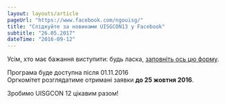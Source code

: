 ```yaml
---
layout: layouts/article
pageUrl: "https://www.facebook.com/ngouisg/"
title: "Слідкуйте за новинами UISGCON13 у Facebook"
subtitle: "26.05.2017"
dateTime: "2016-09-12"
---
```


Усім, хто має бажання виступити: будь ласка, <a href="/cfp">заповніть ось цю форму</a>.

Програма буде доступна після 01.11.2016 <br>Оргкомітет розглядатиме отримані заявки <strong>до 25 жовтня 2016</strong>.

Зробимо  UISGCON 12 цікавим разом!
